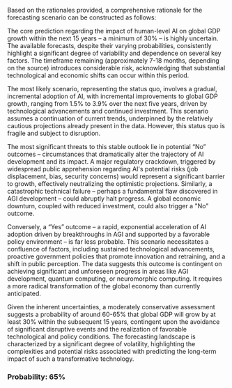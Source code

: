 Based on the rationales provided, a comprehensive rationale for the forecasting scenario can be constructed as follows:

The core prediction regarding the impact of human-level AI on global GDP growth within the next 15 years – a minimum of 30% – is highly uncertain. The available forecasts, despite their varying probabilities, consistently highlight a significant degree of variability and dependence on several key factors. The timeframe remaining (approximately 7-18 months, depending on the source) introduces considerable risk, acknowledging that substantial technological and economic shifts can occur within this period.

The most likely scenario, representing the status quo, involves a gradual, incremental adoption of AI, with incremental improvements to global GDP growth, ranging from 1.5% to 3.9% over the next five years, driven by technological advancements and continued investment. This scenario assumes a continuation of current trends, underpinned by the relatively cautious projections already present in the data.  However, this status quo is fragile and subject to disruption.

The most significant threats to this stable outlook lie in potential “No” outcomes – circumstances that dramatically alter the trajectory of AI development and its impact.  A major regulatory crackdown, triggered by widespread public apprehension regarding AI's potential risks (job displacement, bias, security concerns) would represent a significant barrier to growth, effectively neutralizing the optimistic projections. Similarly, a catastrophic technical failure – perhaps a fundamental flaw discovered in AGI development – could abruptly halt progress.  A global economic downturn, coupled with reduced investment, could also trigger a "No" outcome.

Conversely, a “Yes” outcome – a rapid, exponential acceleration of AI adoption driven by breakthroughs in AGI and supported by a favorable policy environment – is far less probable. This scenario necessitates a confluence of factors, including sustained technological advancements, proactive government policies that promote innovation and retraining, and a shift in public perception. The data suggests this outcome is contingent on achieving significant and unforeseen progress in areas like AGI development, quantum computing, or neuromorphic computing.  It requires a more radical transformation of the global economy than currently anticipated.

Given the inherent uncertainties, a moderately conservative assessment suggests a probability of around 60-65% that global GDP will grow by at least 30% within the subsequent 15 years, contingent upon the avoidance of significant disruptive events and the realization of favorable technological and policy conditions. The forecasting landscape is characterized by a significant degree of volatility, highlighting the complexities and potential risks associated with predicting the long-term impact of such a transformative technology.

### Probability: 65%